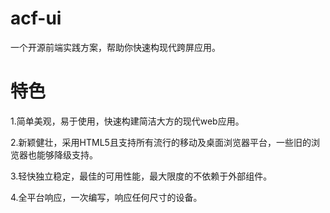 acf-ui
======

一个开源前端实践方案，帮助你快速构现代跨屏应用。

特色
======
1.简单美观，易于使用，快速构建简洁大方的现代web应用。

2.新颖健壮，采用HTML5且支持所有流行的移动及桌面浏览器平台，一些旧的浏览器也能够降级支持。

3.轻快独立稳定，最佳的可用性能，最大限度的不依赖于外部组件。

4.全平台响应，一次编写，响应任何尺寸的设备。
